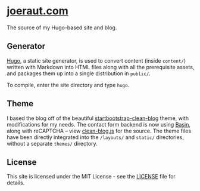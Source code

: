 # [joeraut.com](https://joeraut.com)

The source of my Hugo-based site and blog.

## Generator
[Hugo](https://gohugo.io/), a static site generator, is used to convert content (inside `content/`) written with Markdown into HTML
files along with all the prerequisite assets, and packages them up into a single distribution in `public/`.

To compile, enter the site directory and type `hugo`.

## Theme
I based the blog off of the beautiful [startbootstrap-clean-blog](https://github.com/UtkarshVerma/startbootstrap-clean-blog)
theme, with modifications for my needs. The contact form backend is now using [Basin](https://usebasin.com/), along with reCAPTCHA – 
view [clean-blog.js](static/js/clean-blog.js) for the source.
The theme files have been directly integrated into the `/layouts/` and `static/` directories, without a separate `themes/` directory.

## License

This site is licensed under the MIT License - see the [LICENSE](LICENSE) file for details.
